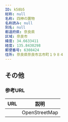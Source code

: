 ```yaml
---
ID: k58b5
総称: null
名称: 四神の置物
名称読み: null
別名: null
都道府県: 奈良県
区域: 奈良市
緯度: 34.6633411
経度: 135.8430298
郵便番号: 6308424
住所: 奈良県奈良市古市町１９８４
---
```


## その他

### 参考URL

| URL | 説明          |
| --- | ------------- |
|     | OpenStreetMap |
